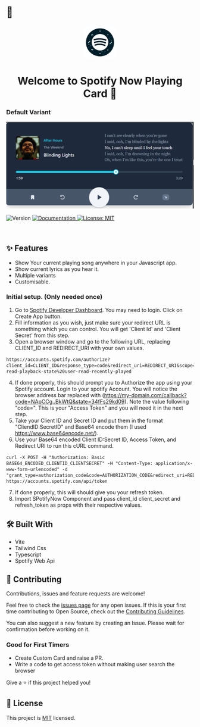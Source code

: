 #  👋
<p align="center">
  
   <img src="https://raw.githubusercontent.com/sarveshh/sarveshh/main/OIG.jpg" alt="Hero image" width="90px"/> 
<p/>
   <h1 align="center">Welcome to Spotify Now Playing Card 👋</h1>

   <p align="center">
  
  ### Default Variant
<img src="https://raw.githubusercontent.com/sarveshh/sarveshh/main/default.png" alt="Hero image"/>
<p/>


  <p>
  <img alt="Version" src="https://img.shields.io/badge/version-1.0.11-blue.svg?cacheSeconds=2592000" />
  <a href="https://github.com/sarveshh/handwriter#readme" target="_blank">
    <img alt="Documentation" src="https://img.shields.io/badge/documentation-yes-brightgreen.svg" />
  </a>
  <a href="https://github.com/sarveshh/handwriter/blob/master/LICENSE" target="_blank">
    <img alt="License: MIT" src="https://img.shields.io/github/license/jayehernandez/letra-extension" />
  </a>
</p>
<br>
 
 ## ✨ Features

- Show Your current playing song anywhere in your Javascript app.
- Show current lyrics as you hear it.
- Multiple variants
- Customisable.

### Initial setup. (Only needed once)

1. Go to [Spotify Developer Dashboard](https://developer.spotify.com/dashboard). You may need to login. Click on Create App button.
2. Fill information as you wish, just make sure your redirect URL is something which you can control. You will get 'Client Id' and 'Client Secret' from this step.
3. Open a browser window and go to the following URL, replacing CLIENT_ID and REDIRECT_URI with your own values.
```
https://accounts.spotify.com/authorize?client_id=CLIENT_ID&response_type=code&redirect_uri=REDIRECT_URI&scope=user-read-playback-state%20user-read-recently-played
```
4. If done properly, this should prompt you to Authorize the app using your Spotify account. Login to your spotify Account. You will notice the browser address bar replaced with (https://my-domain.com/callback?code=NApCCg..BkWtQ&state=34fFs29kd09). Note the value following "code=". This is your "Access Token" and you will need it in the next step.
5. Take your Client ID and Secret ID and put them in the format "CliendID:SecretID" and Base64 encode them (I used https://www.base64encode.net/).
6. Use your Base64 encoded Client ID:Secret ID, Access Token, and Redirect URI to run this cURL command.
```
curl -X POST -H "Authorization: Basic BASE64_ENCODED_CLIENTID_CLIENTSECRET" -H "Content-Type: application/x-www-form-urlencoded" -d "grant_type=authorization_code&code=AUTHORIZATION_CODE&redirect_uri=REDIRECT_URI" https://accounts.spotify.com/api/token
```
7. If done properly, this will should give you your refresh token.
8. Import SPotifyNow Component and pass client_id client_secret and refresh_token as props with their respective values.

## 🛠 Built With

- Vite
- Tailwind Css
- Typescript
- Spotify Web Api

## 🤝 Contributing

Contributions, issues and feature requests are welcome!<br />

Feel free to check the [issues page](https://github.com/sarveshh/spotifyNowPlaying/issues) for any open issues. If this is your first time contributing to Open Source, check out the [Contributing Guidelines](https://github.com/sarveshh/handwriter/blob/master/how_to_contribute.md).

You can also suggest a new feature by creating an Issue. Please wait for confirmation before working on it.

### Good for First Timers

- Create Custom Card and raise a PR.
- Write a code to get access token without making user search the browser

Give a ⭐️ if this project helped you!


## 📝 License

This project is [MIT](https://github.com/sarveshh/handwriter/LICENSE.md) licensed.
